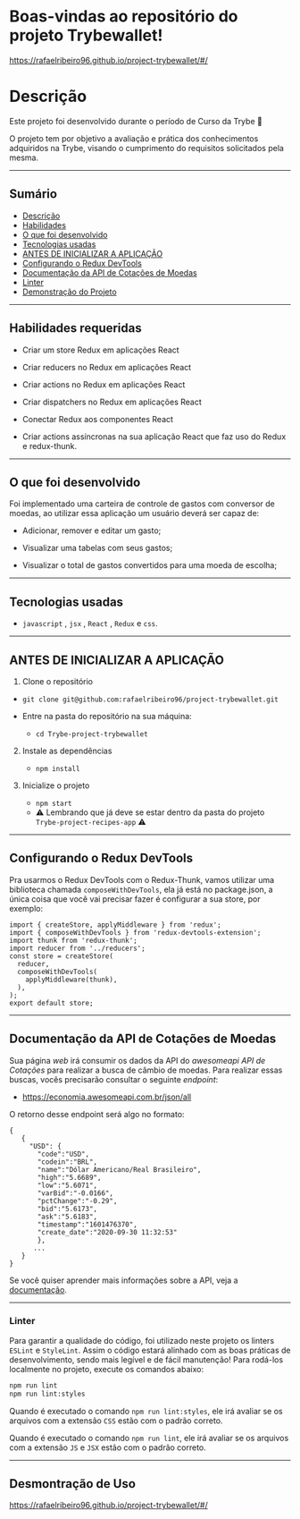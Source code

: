 # Boas-vindas ao repositório do projeto Trybewallet!

https://rafaelribeiro96.github.io/project-trybewallet/#/

# Descrição

Este projeto foi desenvolvido durante o período de Curso da Trybe 🚀

O projeto tem por objetivo a avaliação e prática dos conhecimentos adquiridos na Trybe, visando o cumprimento do requisitos solicitados pela mesma.


---

## Sumário

- [Descrição](#descrição)
- [Habilidades](#habilidades-requeridas)
- [O que foi desenvolvido](#o-que-foi-desenvolvido)
- [Tecnologias usadas](#tecnologias-usadas)
- [ANTES DE INICIALIZAR A APLICAÇÃO](#antes-de-inicializar-a-aplicação)
- [Configurando o Redux DevTools](#configurando-o-redux-devtools)
- [Documentação da API de Cotações de Moedas](#documentação-da-api-de-cotações-de-moedas)
- [Linter](#linter)
- [Demonstração do Projeto](#desmontração-de-uso)

---

## Habilidades requeridas

- Criar um store Redux em aplicações React

- Criar reducers no Redux em aplicações React

- Criar actions no Redux em aplicações React

- Criar dispatchers no Redux em aplicações React

- Conectar Redux aos componentes React

- Criar actions assíncronas na sua aplicação React que faz uso do Redux e redux-thunk.

---

## O que foi desenvolvido

Foi implementado uma carteira de controle de gastos com conversor de moedas, ao utilizar essa aplicação um usuário deverá ser capaz de:

- Adicionar, remover e editar um gasto;

- Visualizar uma tabelas com seus gastos;

- Visualizar o total de gastos convertidos para uma moeda de escolha;

---

## Tecnologias usadas

- `javascript` , `jsx` , `React` , `Redux` e `css`.

---

## ANTES DE INICIALIZAR A APLICAÇÃO

1. Clone o repositório
  * `git clone git@github.com:rafaelribeiro96/project-trybewallet.git`

  * Entre na pasta do repositório na sua máquina:
    * `cd Trybe-project-trybewallet`

2. Instale as dependências
   * `npm install`

3.  Inicialize o projeto
    * `npm start`
    * ⚠️ Lembrando que já deve se estar dentro da pasta do projeto `Trybe-project-recipes-app` ⚠️

---

## Configurando o Redux DevTools
Pra usarmos o Redux DevTools com o Redux-Thunk, vamos utilizar uma biblioteca chamada `composeWithDevTools`, ela já está no package.json, a única coisa que você vai precisar fazer é configurar a sua store, por exemplo:

```
import { createStore, applyMiddleware } from 'redux';
import { composeWithDevTools } from 'redux-devtools-extension';
import thunk from 'redux-thunk';
import reducer from '../reducers';
const store = createStore(
  reducer,
  composeWithDevTools(
    applyMiddleware(thunk),
  ),
);
export default store;
```

---

## Documentação da API de Cotações de Moedas

Sua página _web_ irá consumir os dados da API do _awesomeapi API de Cotações_ para realizar a busca de câmbio de moedas. Para realizar essas buscas, vocês precisarão consultar o seguinte _endpoint_:

- https://economia.awesomeapi.com.br/json/all

O retorno desse endpoint será algo no formato:
```
{
   {
     "USD": {
       "code":"USD",
       "codein":"BRL",
       "name":"Dólar Americano/Real Brasileiro",
       "high":"5.6689",
       "low":"5.6071",
       "varBid":"-0.0166",
       "pctChange":"-0.29",
       "bid":"5.6173",
       "ask":"5.6183",
       "timestamp":"1601476370",
       "create_date":"2020-09-30 11:32:53"
       },
      ...
   }
}
```

Se você quiser aprender mais informações sobre a API, veja a [documentação](https://docs.awesomeapi.com.br/api-de-moedas).

---

### Linter

Para garantir a qualidade do código, foi utilizado neste projeto os linters `ESLint` e `StyleLint`.
Assim o código estará alinhado com as boas práticas de desenvolvimento, sendo mais legível
e de fácil manutenção! Para rodá-los localmente no projeto, execute os comandos abaixo:

```bash
npm run lint
npm run lint:styles
```

Quando é executado o comando `npm run lint:styles`, ele irá avaliar se os arquivos com a extensão `CSS` estão com o padrão correto.

Quando é executado o comando `npm run lint`, ele irá avaliar se os arquivos com a extensão `JS` e `JSX` estão com o padrão correto.

---

## Desmontração de Uso

https://rafaelribeiro96.github.io/project-trybewallet/#/
